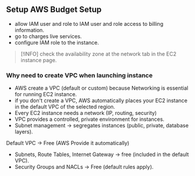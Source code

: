 ## Setup AWS Budget Setup
- allow IAM user and role to IAM user and role access to billing information.
- go to charges live services.
- configure IAM role to the instance.

> [!INFO] check the availability zone at the network tab in the EC2 instance page.

### Why need to create VPC when launching instance
- AWS create a VPC (default or custom) because Networking is essential for running EC2 instance.
- if you don't create a VPC, AWS automatically places your EC2 instance in the default VPC of the selected region.
- Every EC2 instance needs a network (IP, routing, security)
- VPC provides a controlled, private environment for instances.
- Subnet management -> segregates instances (public, private, database layers).

Default VPC -> Free (AWS Provide it automatically)
- Subnets, Route Tables, Internet Gateway -> free (included in the default VPC).
- Security Groups and NACLs -> Free (default rules apply).